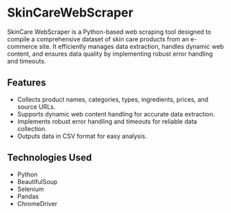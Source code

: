 # SkinCareWebScraper

SkinCare WebScraper is a Python-based web scraping tool designed to compile a comprehensive dataset of skin care products from an e-commerce site. 
It efficiently manages data extraction, handles dynamic web content, and ensures data quality by implementing robust error handling and timeouts.

## Features

- Collects product names, categories, types, ingredients, prices, and source URLs.
- Supports dynamic web content handling for accurate data extraction.
- Implements robust error handling and timeouts for reliable data collection.
- Outputs data in CSV format for easy analysis.

## Technologies Used

- Python
- BeautifulSoup
- Selenium
- Pandas
- ChromeDriver





